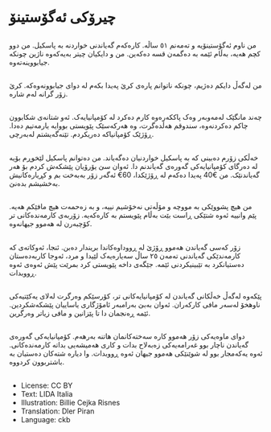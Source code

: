 # چیرۆکی ئه‌گۆستینۆ

##
من ناوم ئه‌گۆستینۆیه‌ و ته‌مه‌نم ٥١ ساڵه‌. کاره‌که‌م گه‌یاندنی خواردنه‌ به‌ پاسکیل. من دوو کچم هه‌یه‌، به‌ڵام ئێمه‌ به‌ ده‌گمه‌ن قسه‌ ده‌که‌ین. من و دایکیان چیتر به‌یه‌که‌وه‌ ناژین چونکه‌ جیابووینه‌ته‌وه‌.

##
من له‌گه‌ڵ دایکم ده‌ژیم، چونکه‌ ناتوانم پارەی کرێ پەیدا بکەم لە دوای جیابوونەوەکە. کرێ زۆر گرانه‌ له‌م شاره‌.

##
چه‌ند مانگێک له‌مه‌وبه‌ر وه‌ک پاککەرەوە کارم ده‌کرد له‌ کۆمپانیایه‌ک. ئه‌و شتانه‌ی شکابوون چاکم ده‌کردنه‌وه‌، سندوقم هه‌ڵده‌گرت، وه‌ هه‌رکه‌سێک پێویستی بووایه‌ یارمه‌تیم ده‌دا. ڕۆژێک کۆمپانیاکه‌ ده‌ریکردم. تێنه‌گه‌یشتم له‌به‌رچی.

##
خه‌ڵکی زۆرم ده‌بینی که‌ به‌ پاسکیل خواردنیان ده‌گه‌یاند. من ده‌توانم پاسکیل لێخوڕم بۆیه‌ له‌ ده‌رگای کۆمپانیایه‌کی گه‌وره‌ی گه‌یاندنم دا. ئه‌وان سێ یۆرۆیان پێشکه‌ش کردم بۆ هه‌ر گه‌یاندنێک. من €40 په‌یدا ده‌که‌م له‌ ڕۆژێکدا، 60€ ئه‌گه‌ر زۆر به‌به‌خت بم و کڕیاره‌کانیش به‌خشیشم بده‌نێ.

##
من هیچ پشووێکی به‌ مووچه‌ و مۆڵه‌تی نه‌خۆشیم نییه‌، و به‌ زه‌حمه‌ت هیچ مافێکم هه‌یه‌. پێم وانییە ئه‌وه‌ شتێکی ڕاست بێت به‌ڵام پێویستم به‌ کاره‌که‌یه‌. زۆربه‌ی کارمه‌نده‌کانی تر کۆچبه‌رن له‌ هه‌موو جیهانه‌وه‌.

##
زۆر که‌سی گه‌یاندن هه‌موو ڕۆژێ له‌ ڕووداوه‌کاندا بریندار ده‌بن. ئنجا، ئەوکاتەی کە کارمه‌ندێکی گه‌یاندنی ته‌مه‌ن ٢٥ ساڵ سه‌یاره‌یەک لێیدا و مرد، ئەوجا کاربەدەستان ده‌ستیانکرد به‌ تێبینیکردنی ئێمه‌. جێگەی داخە پێویستی کرد بمرێت پێش ئەوەی ئەوە ڕووبدات.

##
پێکەوە له‌گه‌ڵ خه‌ڵکانی گه‌یاندن له‌ کۆمپانیایه‌کانی تر، کۆرسێکم وه‌رگرت له‌لای یه‌کێتیه‌کی ناوهخۆ له‌سه‌ر مافی کارکه‌ران. ئه‌وان به‌بێ به‌رامبه‌ر ئامۆژگاری یاساییان پێشکەشکردین. ئێمه‌ ڕه‌نجمان دا تا پێزانین و مافی زیاتر وه‌رگرین.

##
دوای ماوه‌یه‌کی زۆر هه‌موو کاره‌ سه‌خته‌کانمان هاتنه‌ به‌رهه‌م. کۆمپانیایه‌کی گه‌ورەی گه‌یاندن ناچار بوو غه‌رامه‌یه‌کی زه‌به‌لاح بدات و کاری هەمیشەیی بداته‌ کارمه‌نده‌کانی. ئه‌وه‌ یه‌که‌مجار بوو لە شوێنێکی هه‌موو جیهان ئه‌وه‌ ڕووبدات. وا دیاره‌ شته‌کان ده‌ستیان به‌ باشتربوون کردووه‌.

##
* License: CC BY
* Text: LIDA Italia
* Illustration: Billie Cejka Risnes
* Translation: Dler Piran
* Language: ckb
